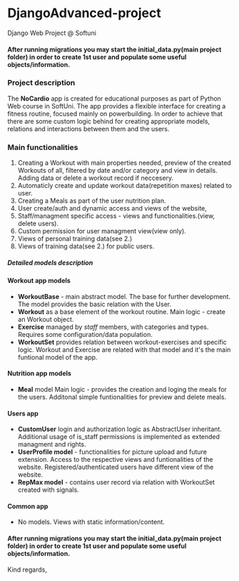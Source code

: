# DjangoAdvanced-project
 Django Web Project @ Softuni

#### After running migrations you may start the initial_data.py(main project folder) in order to create 1st user and populate some useful objects/information.


### Project description
The **NoCardio** app is created for educational purposes as part of Python Web course in SoftUni. 
The app provides a flexible interface for creating a fitness routine, focused mainly on powerbuilding.
In order to achieve that there are some custom logic behind for creating appropriate models, relations and interactions between them and the users.


### Main  functionalities
1. Creating a Workout with main properties needed, preview of the created Workouts of all, filtered by date and/or category and view in details. Adding data or delete a workout record if neccesery. 
2. Automaticly create and update workout data(repetition maxes) related to user.
4. Creating a Meals as part of the user nutrition plan.
5. User create/auth and dynamic access and views of the website,
6. Staff/managment specific access - views and functionalities.(view, delete users).
7. Custom permission for user managment view(view only).
8. Views of personal training data(see 2.)
9. Views of training data(see 2.) for public users.


##### Detailed models description
#### Workout app models
- **WorkoutBase** - main abstract model. The base for further development. The model provides the basic relation with the User.
- **Workout** as a base element of the workout routine. Main logic - create an Workout object.
- **Exercise** managed by *staff* members, with categories and types.
Requires some configuration/data population. 
- **WorkoutSet** provides relation between workout-exercises and specific logic. Workout and Exercise are related with that model and it's the main funtional model of the app.

#### Nutrition app models
- **Meal** model
Main logic - provides the creation and loging the meals for the users.
Additonal simple funtionalities for preview and delete meals.
#### Users app
- **CustomUser**  login and authorization logic as AbstractUser inheritant.
Additional usage of  is_staff permissions is implemented as extended managment and rights.
- **UserProfile model** - functionalities for picture upload and future extension. Access to the respective views and funtionalities of the website.
Registered/authenticated users have different view of the website.
- **RepMax model** - contains user record via relation with WorkoutSet created with signals.
#### Common app
- No models. Views with static information/content.
  
#### After running migrations you may start the initial_data.py(main project folder) in order to create 1st user and populate some useful objects/information.

Kind regards,

